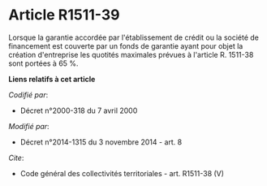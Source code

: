 # Article R1511-39

Lorsque la garantie accordée par l'établissement de crédit ou la société de financement  est couverte par un fonds de
garantie ayant pour objet la création d'entreprise les quotités maximales prévues à l'article R. 1511-38 sont portées à 65 %.

**Liens relatifs à cet article**

_Codifié par_:

  - Décret n°2000-318 du 7 avril 2000

_Modifié par_:

  - Décret n°2014-1315 du 3 novembre 2014 - art. 8

_Cite_:

  - Code général des collectivités territoriales - art. R1511-38 (V)
